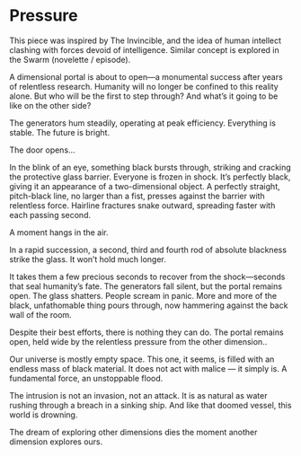# Pressure

This piece was inspired by The Invincible, and the idea of human intellect clashing with forces devoid of intelligence. Similar concept is explored in the Swarm (novelette / episode).

A dimensional portal is about to open—a monumental success after years of relentless research. Humanity will no longer be confined to this reality alone. But who will be the first to step through? And what’s it going to be like on the other side?

The generators hum steadily, operating at peak efficiency. Everything is stable. The future is bright.

The door opens…

In the blink of an eye, something black bursts through, striking and cracking the protective glass barrier. Everyone is frozen in shock. It’s perfectly black, giving it an appearance of a two-dimensional object. A perfectly straight, pitch-black line, no larger than a fist, presses against the barrier with relentless force. Hairline fractures snake outward, spreading faster with each passing second.

A moment hangs in the air.

In a rapid succession, a second, third and fourth rod of absolute blackness strike the glass. It won’t hold much longer.

It takes them a few precious seconds to recover from the shock—seconds that seal humanity’s fate. The generators fall silent, but the portal remains open. The glass shatters. People scream in panic. More and more of the black, unfathomable thing pours through, now hammering against the back wall of the room.

Despite their best efforts, there is nothing they can do. The portal remains open, held wide by the relentless pressure from the other dimension..

Our universe is mostly empty space. This one, it seems, is filled with an endless mass of black material. It does not act with malice — it simply is. A fundamental force, an unstoppable flood.

The intrusion is not an invasion, not an attack. It is as natural as water rushing through a breach in a sinking ship. And like that doomed vessel, this world is drowning.

The dream of exploring other dimensions dies the moment another dimension explores ours.